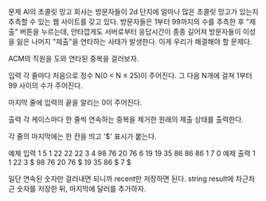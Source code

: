 문제
Al의 초콜릿 망고 회사는 방문자들이 2d 단지에 얼마나 많은 초콜릿 망고가 있는지 추측할 수 있는 웹 사이트를 갖고 있다. 방문자들은 1부터 99까지의 수를 추측한 후 "제출" 버튼을 누르는데, 안타깝게도 서버로부터 응답시간이 종종 길어져 방문자들이 이성을 잃은 나머지 "제출"을 연타하는 사태가 발생한다. 이게 우리가 해결해야 할 문제다.

ACM의 직원을 도와 연타된 중복을 걸러보자.

입력
각 줄마다 처음으로 정수 N(0 < N ≤ 25)이 주어진다. 그 다음 N개에 걸쳐 1부터 99 사이의 수가 주어진다.

마지막 줄에 입력의 끝을 알리는 0이 주어진다.

출력
각 케이스마다 한 줄씩 연속하는 중복을 제거한 원래의 제출 상태를 출력한다.

각 줄의 마지막에는 한 칸을 띄고 '$' 표시가 붙는다.

예제 입력 1
5 1 22 22 22 3
4 98 76 20 76
6 19 19 35 86 86 86
1 7
0
예제 출력 1
1 22 3 $
98 76 20 76 $
19 35 86 $
7 $

일단 연속된 숫자만 걸러내면 되니까 recent만 저장하면 된다.
string result에 차근차근 숫자를 저장한 뒤, 마지막에 달러를 추가하자.
